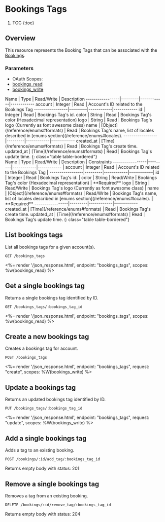 # Bookings Tags

1. TOC
{:toc}

## Overview

This resource represents the Booking Tags that can be associated with the [Bookings](/reference/endpoints/bookings/).

### Parameters
<ul class="nav nav-pills" role="tablist">
  <li class="disabled"><a>OAuth Scopes:</a></li>
  <li class="active"><a href="#bookings_read" role="tab" data-toggle="pill">bookings_read</a></li>
  <li><a href="#bookings_write" role="tab" data-toggle="pill">bookings_write</a></li>
</ul>
<div class="tab-content" markdown="1">
  <div class="tab-pane active" id="bookings_read" markdown="1">
Name             | Type    | Read/Write | Description
-----------------|---------|------------|------------
account          | Integer | Read       | Account's ID related to the Bookings Tag
-----------------|---------|------------|------------
id               | Integer | Read       | Bookings Tag's id.
color            | String  | Read       | Bookings Tag's color (Hexadecimal representation)
logo             | String  | Read       | Bookings Tag's logo (Currently as font awesome class)
name             | [Object](/reference/enums#formats)   | Read       | Bookings Tag's name, list of locales described in [enums section](/reference/enums#locales).
-----------------|---------|------------|------------
created_at       | [Time](/reference/enums#formats) | Read       | Bookings Tag's create time.
updated_at       | [Time](/reference/enums#formats) | Read       | Bookings Tag's update time.
{: class="table table-bordered"}
  </div>
  <div class="tab-pane" id="bookings_write" markdown="1">
Name             | Type    | Read/Write | Description | Constraints
-----------------|---------|------------|------------ |
account          | Integer | Read       | Account's ID related to the Bookings Tag |
-----------------|---------|------------|------------|
id               | Integer | Read       | Bookings Tag's id. |
color            | String  | Read/Write       | Bookings Tag's color (Hexadecimal representation) | **Required**
logo             | String  | Read/Write       | Bookings Tag's logo (Currently as font awesome class) |
name             | [Object](/reference/enums#formats)   | Read/Write       | Bookings Tag's name, list of locales described in [enums section](/reference/enums#locales). | **Required**
-----------------|---------|------------|------------
created_at       | [Time](/reference/enums#formats) | Read       | Bookings Tag's create time.
updated_at       | [Time](/reference/enums#formats) | Read       | Bookings Tag's update time.
{: class="table table-bordered"}
  </div>
</div>

## List bookings tags

List all bookings tags for a given account(s).

~~~
GET /bookings_tags
~~~

<%= render '/json_response.html', endpoint: "bookings_tags", scopes: %w(bookings_read) %>

## Get a single bookings tag

Returns a single bookings tag identified by ID.

~~~
GET /bookings_tags/:bookings_tag_id
~~~

<%= render '/json_response.html', endpoint: "bookings_tags", scopes: %w(bookings_read) %>

## Create a new bookings tag

Creates a bookings tag for account.

~~~
POST /bookings_tags
~~~

<%= render '/json_response.html', endpoint: "bookings_tags", request: "create",
  scopes: %W(bookings_write) %>

## Update a bookings tag

Returns an updated bookings tag identified by ID.

~~~
PUT /bookings_tags/:bookings_tag_id
~~~

<%= render '/json_response.html', endpoint: "bookings_tags", request: "update",
  scopes: %W(bookings_write) %>

## Add a single bookings tag

Adds a tag to an existing booking.

~~~
POST /bookings/:id/add_tag/:bookings_tag_id
~~~

Returns empty body with status: 201

## Remove a single bookings tag

Removes a tag from an existing booking.

~~~
DELETE /bookings/:id/remove_tag/:bookings_tag_id
~~~

Returns empty body with status: 204
